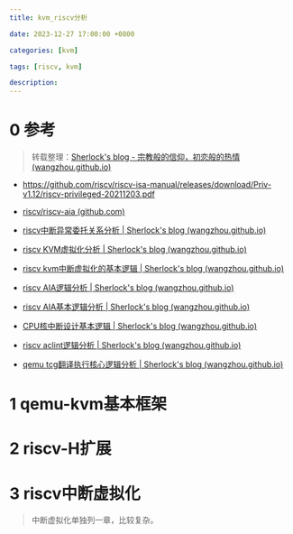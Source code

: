 ```yaml
---
title: kvm_riscv分析

date: 2023-12-27 17:00:00 +0800

categories: [kvm]

tags: [riscv, kvm]

description: 
---
```


# 0 参考

> 转载整理：[Sherlock's blog - 宗教般的信仰，初恋般的热情 (wangzhou.github.io)](https://wangzhou.github.io/)

* https://github.com/riscv/riscv-isa-manual/releases/download/Priv-v1.12/riscv-privileged-20211203.pdf

* [riscv/riscv-aia (github.com)](https://github.com/riscv/riscv-aia)

* [riscv中断异常委托关系分析 | Sherlock's blog (wangzhou.github.io)](https://wangzhou.github.io/riscv中断异常委托关系分析/)
* [riscv KVM虚拟化分析 | Sherlock's blog (wangzhou.github.io)](https://wangzhou.github.io/riscv-KVM虚拟化分析/)
* [riscv kvm中断虚拟化的基本逻辑 | Sherlock's blog (wangzhou.github.io)](https://wangzhou.github.io/riscv-kvm中断虚拟化的基本逻辑/)
* [riscv AIA逻辑分析 | Sherlock's blog (wangzhou.github.io)](https://wangzhou.github.io/riscv-AIA逻辑分析/)
* [riscv AIA基本逻辑分析 | Sherlock's blog (wangzhou.github.io)](https://wangzhou.github.io/riscv-AIA基本逻辑分析/)
* [CPU核中断设计基本逻辑 | Sherlock's blog (wangzhou.github.io)](https://wangzhou.github.io/CPU核中断设计基本逻辑/)
* [riscv aclint逻辑分析 | Sherlock's blog (wangzhou.github.io)](https://wangzhou.github.io/riscv-aclint逻辑分析/)
* [qemu tcg翻译执行核心逻辑分析 | Sherlock's blog (wangzhou.github.io)](https://wangzhou.github.io/qemu-tcg翻译执行核心逻辑分析/)



# 1 qemu-kvm基本框架



# 2 riscv-H扩展



# 3 riscv中断虚拟化

> 中断虚拟化单独列一章，比较复杂。

